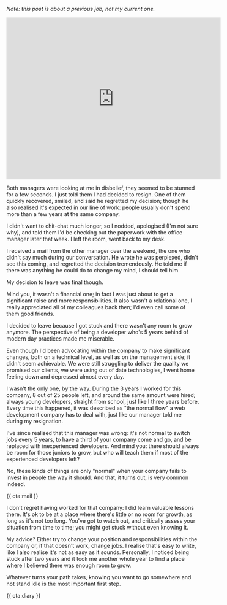 *Note: this post is about a previous job, not my current one.*

<p>
<iframe width="560" height="422" src="https://www.youtube.com/embed/s_Q1BmNSujk" title="YouTube video player" frameborder="0" allow="accelerometer; autoplay; clipboard-write; encrypted-media; gyroscope; picture-in-picture" allowfullscreen></iframe>
</p>

Both managers were looking at me in disbelief, they seemed to be stunned for a few seconds. I just told them I had decided to resign. One of them quickly recovered, smiled, and said he regretted my decision; though he also realised it's expected in our line of work: people usually don't spend more than a few years at the same company.

I didn't want to chit-chat much longer, so I nodded, apologised (I'm not sure why), and told them I'd be checking out the paperwork with the office manager later that week. I left the room, went back to my desk.

I received a mail from the other manager over the weekend, the one who didn't say much during our conversation. He wrote he was perplexed, didn't see this coming, and regretted the decision tremendously. He told me if there was anything he could do to change my mind, I should tell him.

My decision to leave was final though. 

Mind you, it wasn't a financial one; in fact I was just about to get a significant raise and more responsibilities. It also wasn't a relational one, I really appreciated all of my colleagues back then; I'd even call some of them good friends.

I decided to leave because I got stuck and there wasn't any room to grow anymore. The perspective of being a developer who's 5 years behind of modern day practices made me miserable. 

Even though I'd been advocating within the company to make significant changes, both on a technical level, as well as on the management side; it didn't seem achievable. We were still struggling to deliver the quality we promised our clients, we were using out of date technologies, I went home feeling down and depressed almost every day.

I wasn't the only one, by the way. During the 3 years I worked for this company, 8 out of 25 people left, and around the same amount were hired; always young developers, straight from school, just like I three years before. Every time this happened, it was described as "the normal flow" a web development company has to deal with, just like our manager told me during my resignation.  

I've since realised that this manager was wrong: it's not normal to switch jobs every 5 years, to have a third of your company come and go, and be replaced with inexperienced developers. And mind you: there should always be room for those juniors to grow, but who will teach them if most of the experienced developers left? 

No, these kinds of things are only "normal" when your company fails to invest in people the way it should. And that, it turns out, is very common indeed.

{{ cta:mail }}

I don't regret having worked for that company: I did learn valuable lessons there. It's ok to be at a place where there's little or no room for growth, as long as it's not too long. You've got to watch out, and critically assess your situation from time to time; you might get stuck without even knowing it.

My advice? Either try to change your position and responsibilities within the company or, if that doesn't work, change jobs. I realise that's easy to write, like I also realise it's not as easy as it sounds. Personally, I noticed being stuck after two years and it took me another whole year to find a place where I believed there was enough room to grow. 

Whatever turns your path takes, knowing you want to go somewhere and not stand idle is the most important first step. 

{{ cta:diary }}
